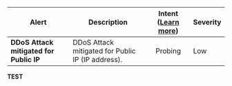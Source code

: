 |Alert|Description|Intent ([Learn more](#intentions))|Severity|
|----|----|:----:|--|
|**DDoS Attack mitigated for Public IP**|DDoS Attack mitigated for Public IP (IP address).|Probing|Low|
**TEST**
